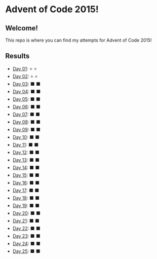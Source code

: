 # Advent of Code 2015!
## Welcome!
This repo is where you can find my attempts for Advent of Code 2015!

## Results
- [Day 01](src/Day_01.py): :star: :star:
- [Day 02](src/Day_02.py): :star: :star:
- [Day 03](): :black_large_square: :black_large_square:
- [Day 04](): :black_large_square: :black_large_square:
- [Day 05](): :black_large_square: :black_large_square:
- [Day 06](): :black_large_square: :black_large_square:
- [Day 07](): :black_large_square: :black_large_square:
- [Day 08](): :black_large_square: :black_large_square:
- [Day 09](): :black_large_square: :black_large_square:
- [Day 10](): :black_large_square: :black_large_square:
- [Day 11](): :black_large_square: :black_large_square:
- [Day 12](): :black_large_square: :black_large_square:
- [Day 13](): :black_large_square: :black_large_square:
- [Day 14](): :black_large_square: :black_large_square:
- [Day 15](): :black_large_square: :black_large_square:
- [Day 16](): :black_large_square: :black_large_square:
- [Day 17](): :black_large_square: :black_large_square:
- [Day 18](): :black_large_square: :black_large_square:
- [Day 19](): :black_large_square: :black_large_square:
- [Day 20](): :black_large_square: :black_large_square:
- [Day 21](): :black_large_square: :black_large_square:
- [Day 22](): :black_large_square: :black_large_square:
- [Day 23](): :black_large_square: :black_large_square:
- [Day 24](): :black_large_square: :black_large_square:
- [Day 25](): :black_large_square: :black_large_square:
